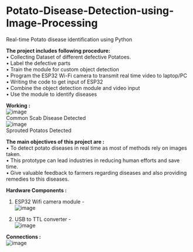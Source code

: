 # Potato-Disease-Detection-using-Image-Processing
Real-time Potato disease identification using Python

**The project includes following procedure:**  
• Collecting Dataset of different defective 
Potatoes.  
• Label the defective parts  
• Train the module for custom object detection  
• Program the ESP32 Wi-Fi camera to transmit 
real time video to laptop/PC  
• Writing the code to get input of ESP32  
• Combine the object detection module and 
video input  
• Use the module to identify diseases  

**Working :**  
![image](https://github.com/Alonewolf963/Potato-Disease-Detection-using-Image-Processing/assets/91773191/a8d68078-1efb-44a4-b368-50e84471319a)  
Common Scab Disease Detected  
![image](https://github.com/Alonewolf963/Potato-Disease-Detection-using-Image-Processing/assets/91773191/97a442ae-f19d-4382-9e81-11136c3cbdb6)  
Sprouted Potatos Detected 

**The main objectives of this project are :**  
• To detect potato diseases in real time as most 
of methods rely on images taken.  
• This prototype can lead industries in reducing 
human efforts and save time.  
• Give valuable feedback to farmers regarding 
diseases and also providing remedies to this 
diseases.  

**Hardware Components :**  
1) ESP32 Wifi camera module -  
![image](https://github.com/Alonewolf963/Potato-Disease-Detection-using-Image-Processing/assets/91773191/ecb32507-e8e2-4065-98fa-f1951b11d48c)  

2) USB to TTL converter -  
![image](https://github.com/Alonewolf963/Potato-Disease-Detection-using-Image-Processing/assets/91773191/a6835073-5007-46f5-a00a-5fab143049a6)

**Connections :**  
![image](https://github.com/Alonewolf963/Potato-Disease-Detection-using-Image-Processing/assets/91773191/57803c1e-837f-454b-836f-4a2866e3a20f)  
